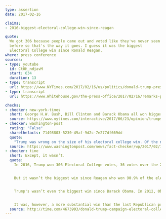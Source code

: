 ```yaml
---
type: assertion
date: 2017-02-16

claims:
- 2016-biggest-electoral-college-win-since-reagan

quote:
  We got 306 because people came out and voted like they've never seen
  before so that's the way it goes. I guess it was the biggest
  Electoral College win since Ronald Reagan.
where: press conference
sources:
- type: youtube
  id: Ct0H_ndjavM
  start: 634
  duration: 13
- type: transcript
  url: https://www.NYTimes.com/2017/02/16/us/politics/donald-trump-press-conference-transcript.html
- type: transcript
  url: https://www.Whitehouse.gov/the-press-office/2017/02/16/remarks-president-trump-press-conference

checks:
- checker: new-york-times
  short: George H.W. Bush, Bill Clinton and Barack Obama all won bigger margins in the Electoral College.
  source: https://www.nytimes.com/interactive/2017/06/23/opinion/trumps-lies.html
- checker: washington-post
  rating: "False"
  sharethefacts: 71498803-5230-49af-9d2c-7e277df669dd
  quote:
    "Trump was wrong on the size of his electoral college win. Of the nine presidential elections since 1984, Trump’s electoral college win ranks seventh. When a reporter pointed out his error, Trump first indicated that he was talking about Republican candidates. But George H.W. Bush received 426 electoral votes in 1988. Trump’s response: \"I don’t know, I was given that information.\""
  source: https://www.washingtonpost.com/news/fact-checker/wp/2017/02/16/fact-checking-president-trumps-news-conference/
- checker: time
  short: Except, it wasn’t.
  quote:
    In 2016, Trump won 306 Electoral College votes, 36 votes over the 270 needed to win. (He ended up getting only 304, because of two faithless electors.) Given Trump’s loosely organized campaign and controversial statements, the businessman’s win was definitely a surprise—the majority of pundits, pollsters, and politicos predicted he would lose.


    But it wasn’t the biggest win since Reagan who won 90.9% of the electoral college votes in 1980, according to data by the New York Times. The Times ranks Trump's electoral win as the 46th biggest of 58 elections.


    Trump's wasn’t even the biggest win since Barack Obama. In 2012, Obama received 332 electoral votes. And in 2008, Obama won 365. Both times, Obama managed to win over 60% of the electoral college votes. Obama came close to besting President Bill Clinton, who won 70.4% of the Electoral College votes in 1996.


    It was, however, a more substantial win than the last Republican president, President George W. Bush, who just barely received over 50% of the Electoral College vote in both of his elections. In 2000, Bush won 271 Electoral Votes and in 2004, he was reelected with 286 votes. But Trump’s was not a bigger win than fellow Republican President George H.W. Bush, who earned 79.2% of the electoral vote in 1988. At the time Bush 41 did, in fact, have the biggest win since Reagan.
  source: http://time.com/4673993/donald-trump-campaign-electoral-college-win/
---
```

